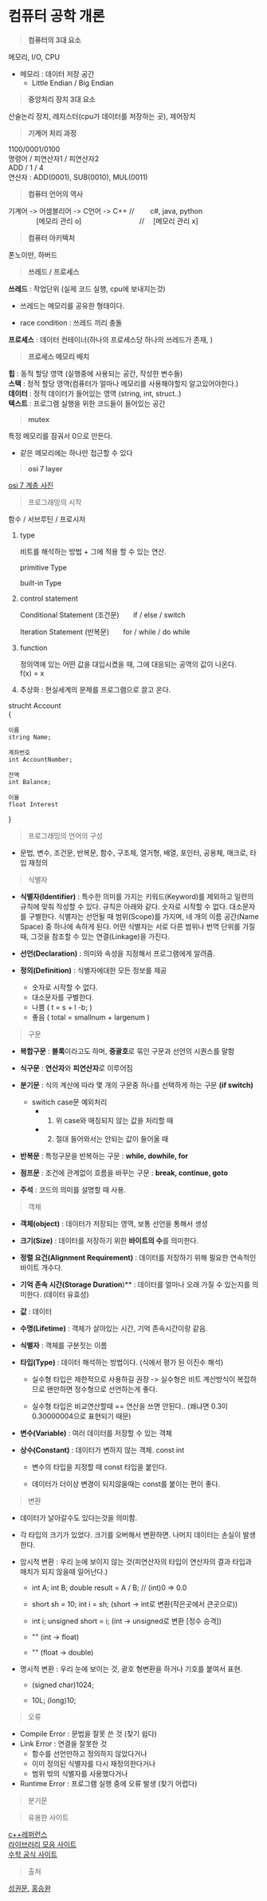 # 컴퓨터 공학 개론


> **컴퓨터의 3대 요소**  

메모리, I/O, CPU  
- 메모리 : 데이터 저장 공간
    - Little Endian / Big Endian


> **중앙처리 장치 3대 요소**  

산술논리 장치, 레지스터(cpu가 데이터를 저장하는 곳), 제어장치


> **기계어 처리 과정**  

1100/0001/0100  
명령어 / 피연산자1 / 피연산자2  
ADD / 1 / 4  
연산자 : ADD(0001), SUB(0010), MUL(0011)   

> **컴퓨터 언어의 역사**  

기계어 -> 어셈블리어 -> C언어 -> C++ // 　　c#, java, python  
　　　　[메모리 관리 o]　　　　　　　　 // 　[메모리 관리 x]


> **컴퓨터 아키텍처**  

폰노이만, 하버드

> **쓰레드 / 프로세스**

**쓰레드** : 작업단위 (실제 코드 실행, cpu에 보내지는것)  
 - 쓰레드는 메모리를 공유한 형태이다.

 - race condition : 쓰레드 끼리 충돌

**프로세스** :  데이터 컨테이너(하나의 프로세스당 하나의 쓰레드가 존재, )


> **프로세스 메모리 배치**

**힙** : 동적 할당 영역 (실행중에 사용되는 공간, 작성한 변수들)  
**스택** : 정적 할당 영역(컴퓨터가 얼마나 메모리를 사용해야할지 
알고있어야한다.)  
**데이터** : 정적 데이터가 들어있는 영역 (string, int,  struct..)  
**텍스트** : 프로그램 실행을 위한 코드들이 들어있는 공간


> **mutex**

특정 메모리를 잠궈서 0으로 만든다.  
 - 같은 메모리에는 하나만 접근할 수 있다

> **osi 7 layer**

[osi 7 계층 사진](https://images.velog.io/images/dyllis/post/7a6679e2-26e0-4d3e-b792-c866b9012226/%EB%8B%A4%EC%9A%B4%EB%A1%9C%EB%93%9C.png)


 > 프로그래밍의 시작  


함수 / 서브루틴 / 프로시저   



1. type   

    비트를 해석하는 방법 + 그에 적용 할 수 있는 연산.   

    primitive Type 

    built-in Type  

2. control statement   

    Conditional Statement (조건문)　　if / else / switch 

    Iteration Statement (반복문)　　for / while / do while

3. function   

    정의역에 있는 어떤 값을 대입시켰을 때, 그에 대응되는 공역의 값이 나온다.  
    f(x) = x



4. 추상화 : 현실세계의 문제를 프로그램으로 끌고 온다.

strucht Account   
{
    
    이름 
    string Name;   

    계좌번호 
    int AccountNumber;  

    잔액
    int Balance;  

    이율
    float Interest  

}

 > 프로그래밍의 언어의 구성

 - 문법, 변수, 조건문, 반복문, 함수, 구조체, 열거형, 배열, 포인터, 공용체, 매크로, 타입 재정의


> 식별자

 - **식별자(Identifier)** : 특수한 의미를 가지는 키워드(Keyword)를 제외하고 일련의 규칙에 맞춰 작성할 수 있다. 규칙은 아래와 같다.
숫자로 시작할 수 없다.
대소문자를 구별한다.
식별자는 선언될 때 범위(Scope)를 가지며, 네 개의 이름 공간(Name Space) 중 하나에 속하게 된다. 어떤 식별자는 서로 다른 범위나 번역 단위를 가질 때, 그것을 참조할 수 있는 연결(Linkage)을 가진다.

 - **선언(Declaration)** : 의미와 속성을 지정해서 프로그램에게 알려줌.

 - **정의(Definition)** : 식별자에대한 모든 정보를 제공
    - 숫자로 시작할 수 없다.
    - 대소문자를 구별한다.
    - 나쁨 ( t = s + l -b; )
    - 좋음 ( total = smallnum + largenum )

> 구문

 - **복합구문** : **블록**이라고도 하며, **중괄호**로 묶인 구문과 선언의 시퀀스를 말함
 - **식구문** : **연산자**와 **피연산자**로 이루어짐
 - **분기문** : 식의 계산에 따라 몇 개의 구문중 하나를 선택하게 하는 구문 **(if switch)**
    - switich case문 예외처리 
        - 1. 위 case와 매칭되지 않는 값을 처리할 때
        - 2. 절대 들어와서는 안되는 값이 들어올 때

 - **반복문** : 특정구문을 반복하는 구문 : **while, dowhile, for**
 - **점프문** : 조건에 관계없이 흐름을 바꾸는 구문 : **break, continue, goto**
 - **주석** : 코드의 의미를 설명할 때 사용.

> 객체

 - **객체(object)** : 데이터가 저장되는 영역, 보통 선언을 통해서 생성
 - **크기(Size)**   : 데이터를 저장하기 위한 **바이트의 수**를 의미한다.  
 - **정렬 요건(Alignment Requirement)** : 데이터를 저장하기 위해 필요한 연속적인 바이트 개수다.  
 - **기억 존속 시간(Storage Duration**)**  : 데이터를 얼마나 오래 가질 수 있는지를 의미한다. (데이터 유효성) 
 - **값** : 데이터
 - **수명(Lifetime)**   : 객체가 살아있는 시간, 기억 존속시간이랑 같음.
 - **식별자** : 객체를 구분짓는 이름
 - **타입(Type)**  : 데이터 해석하는 방법이다. (식에서 평가 된 이진수 해석)
    - 실수형 타입은 제한적으로 사용하길 권장 -> 실수형은 비트 계산방식이 복잡하므로 왠만하면 정수형으로 선언하는게 좋다.

    - 실수형 타입은 비교연산할때 == 연산을 쓰면 안된다..  (왜냐면 0.3이 0.30000004으로 표현되기 때문)


 - **변수(Variable)** : 여러 데이터를 저장할 수 있는 객체
 - **상수(Constant)** : 데이터가 변하지 않는 객체. const int
    - 변수의 타입을 지정할 때 const 타입을 붙인다.

    - 데이터가 더이상 변경이 되지않을때는 const를 붙이는 편이 좋다.

> 변환

 - 데이터가 날아갈수도 있다는것을 의미함.   

 - 각 타입의 크기가 있었다. 크기를 오버해서 변환하면.
나머지 데이터는 손실이 발생한다.

 - 암시적 변환 : 우리 눈에 보이지 않는 것(피연산자의 타입이 연산자의 결과 타입과 매치가 되지 않을때 일어난다.)   

    - int A; int B;  double result = A / B; // (int)0 => 0.0

    - short sh = 10; int i = sh; (short -> int로 변환(작은곳에서 큰곳으로))  
    - int i; unsigned short = i; (int -> unsigned로 변환 [정수 승격])  
    - "" (int -> float)  
    - "" (float -> double)

 - 명시적 변환 : 우리 눈에 보이는 것, 괄호 형변환을 하거나 기호를 붙여서 표현.
    - (signed char)1024;

    - 10L; (long)10;

> 오류

 - Compile Error : 문법을 잘못 쓴 것 (찾기 쉽다)  
 - Link Error : 연결을 잘못한 것 
    - 함수를 선언만하고 정의하지 않았다거나
    - 이미 정의된 식별자를 다시 재정의한다거나
    - 범위 밖의 식별자를 사용했다거나  
- Runtime Error : 프로그램 실행 중에 오류 발생 (찾기 어렵다)


> 분기문



> 유용한 사이트  

[c++레퍼런스](https://en.cppreference.com/w/)  
[라이브러리 모음 사이트](https://en.cppreference.com/w/c/header)  
[수학 공식 사이트](https://ko.khanacademy.org/)


> 출처

[성권문](https://github.com/artsung410), [홍승완](https://github.com/usrrt)


